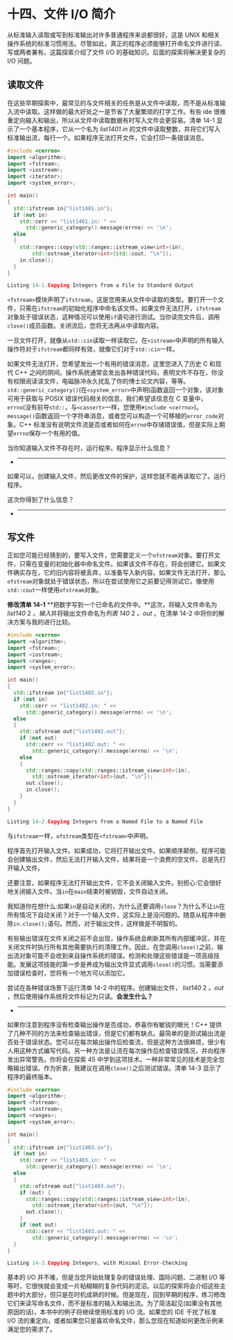 # 十四、文件 I/O 简介

从标准输入读取或写到标准输出对许多普通程序来说都很好，这是 UNIX 和相关操作系统的标准习惯用法。尽管如此，真正的程序必须能够打开命名文件进行读、写或两者兼有。这篇探索介绍了文件 I/O 的基础知识。后面的探索将解决更复杂的 I/O 问题。

## 读取文件

在这些早期探索中，最常见的与文件相关的任务是从文件中读取，而不是从标准输入流中读取。这样做的最大好处之一是节省了大量繁琐的打字工作。有些 ide 很难重定向输入和输出，所以从文件中读取数据有时写入文件会更容易。清单 14-1 显示了一个基本程序，它从一个名为 *list1401.in* 的文件中读取整数，并将它们写入标准输出流，每行一个。如果程序无法打开文件，它会打印一条错误消息。

```cpp
#include <cerrno>
import <algorithm>;
import <fstream>;
import <iostream>;
import <iterator>;
import <system_error>;

int main()
{
  std::ifstream in{"list1401.in"};
  if (not in)
    std::cerr << "list1401.in: " <<
      std::generic_category().message(errno) << '\n';
  else
  {
    std::ranges::copy(std::ranges::istream_view<int>(in),
        std::ostream_iterator<int>{std::cout, "\n"});
    in.close();
  }
}

Listing 14-1.Copying Integers from a File to Standard Output

```

`<fstream>`模块声明了`ifstream`，这是您用来从文件中读取的类型。要打开一个文件，只需在`ifstream`的初始化程序中命名该文件。如果文件无法打开，`ifstream`对象处于错误状态，这种情况可以使用`if`语句进行测试。当你读完文件后，调用`close()`成员函数。关闭流后，您将无法再从中读取内容。

一旦文件打开，就像从`std::cin`读取一样读取它。在`<istream>`中声明的所有输入操作符对于`ifstream`都同样有效，就像它们对于`std::cin`一样。

如果文件无法打开，您希望发出一个有用的错误消息，这里您进入了历史 C 和现代 C++ 之间的阴间。操作系统通常会发出各种错误代码，表明文件不存在，你没有权限阅读该文件，电磁脉冲永久扰乱了你的博士论文内容，等等。`std::generic_category()`(在`<system_error>`中声明)函数返回一个对象，该对象可用于获取与 POSIX 错误代码相关的信息，我们希望该信息在 C 变量中，`errno`(没有前导`std::`，与`<cassert>`一样，您使用`#include <cerrno>`)。`message()`函数返回一个字符串消息，或者您可以构造一个可移植的`error_code`对象。C++ 标准没有说明文件流是否或者如何在`errno`中存储错误值，但是实际上期望`errno`保存一个有用的值。

当你知道输入文件不存在时，运行程序。程序显示什么信息？

*   _____________________________________________________________

如果可以，创建输入文件，然后更改文件的保护，这样您就不能再读取它了。运行程序。

这次你得到了什么信息？

*   _____________________________________________________________

## 写文件

正如您可能已经猜到的，要写入文件，您需要定义一个`ofstream`对象。要打开文件，只需在变量的初始化器中命名文件。如果该文件不存在，将会创建它。如果文件确实存在，它的旧内容将被丢弃，以准备写入新内容。如果文件无法打开，那么`ofstream`对象就处于错误状态，所以在尝试使用它之前要记得测试它。像使用`std::cout`一样使用`ofstream`对象。

**修改清单** **14-1** **把数字写到一个已命名的文件中。**这次，将输入文件命名为 *list140* 2 *。输入*并将输出文件命名为*列表 140* 2 *。out* 。在清单 14-2 中将你的解决方案与我的进行比较。

```cpp
#include <cerrno>
import <algorithm>;
import <fstream>;
import <iostream>;
import <ranges>;
import <system_error>;

int main()
{
  std::ifstream in{"list1402.in"};
  if (not in)
    std::cerr << "list1402.in: " <<
      std::generic_category().message(errno) << '\n';
  else
  {
    std::ofstream out{"list1402.out"};
    if (not out)
      std::cerr << "list1402.out: " <<
        std::generic_category().message(errno) << '\n';
    else
    {
      std::ranges::copy(std::ranges::istream_view<int>(in),
        std::ostream_iterator<int>{out, "\n"});
      out.close();
      in.close();
    }
  }
}

Listing 14-2.Copying Integers from a Named File to a Named File

```

与`ifstream`一样，`ofstream`类型在`<fstream>`中声明。

程序首先打开输入文件。如果成功，它将打开输出文件。如果顺序颠倒，程序可能会创建输出文件，然后无法打开输入文件，结果将是一个浪费的空文件。总是先打开输入文件。

还要注意，如果程序无法打开输出文件，它不会关闭输入文件。别担心:它会很好地关闭输入文件。当`in`在`main`结束时被销毁，文件自动关闭。

我知道你在想什么:如果`in`是自动关闭的，为什么还要调用`close`？为什么不让`in`在所有情况下自动关闭？对于一个输入文件，这实际上是没问题的。随意从程序中删除`in.close();`语句。然而，对于输出文件，这样做是不明智的。

有些输出错误在文件关闭之前不会出现，操作系统会刷新其所有内部缓冲区，并在关闭文件时执行所有其他需要执行的清理工作。因此，在您调用`close()`之前，输出流对象可能不会收到来自操作系统的错误。检测和处理这些错误是一项高级技能。发展这项技能的第一步是养成为输出文件显式调用`close()`的习惯。当需要添加错误检查时，您将有一个地方可以添加它。

尝试在各种错误场景下运行清单 14-2 中的程序。创建输出文件， *list140* 2 *。out* ，然后使用操作系统将文件标记为只读。**会发生什么？**

*   _____________________________________________________________

如果你注意到程序没有检查输出操作是否成功，恭喜你有敏锐的眼光！C++ 提供了几种不同的方法来检查输出错误，但是它们都有缺点。最简单的是测试输出流是否处于错误状态。您可以在每次输出操作后检查流，但是这种方法很麻烦，很少有人用这种方式编写代码。另一种方法是让流在每次操作后检查错误情况，并向程序发出异常警告。你将会在探索 45 中学到这项技术。一种非常常见的技术是完全忽略输出错误。作为折衷，我建议在调用`close()`之后测试错误。清单 14-3 显示了程序的最终版本。

```cpp
#include <cerrno>
import <algorithm>;
import <fstream>;
import <iostream>;
import <ranges>;
import <system_error>;

int main()
{
  std::ifstream in{"list1403.in"};
  if (not in)
    std::cerr << "list1403.in: " <<
      std::generic_category().message(errno) << '\n';
  else
  {
    std::ofstream out{"list1403.out"};
    if (out) {
      std::ranges::copy(std::ranges::istream_view<int>(in),
        std::ostream_iterator<int>{out, "\n"});
      out.close();
    }
    if (not out)
      std::cerr << "list1403.out: " <<
        std::generic_category().message(errno) << '\n';
  }
}

Listing 14-3.Copying Integers, with Minimal Error-Checking

```

基本的 I/O 并不难，但是当您开始处理复杂的错误处理、国际问题、二进制 I/O 等等时，它很快就会变成一片粘糊糊的复杂代码的泥沼。以后的探索将会介绍这些主题中的大部分，但只是在时机成熟的时候。但是现在，回到早期的程序，练习修改它们来读写命名文件，而不是标准的输入和输出流。为了简洁起见(如果没有其他原因的话)，本书中的例子将继续使用标准的 I/O 流。如果您的 IDE 干扰了标准 I/O 流的重定向，或者如果您只是喜欢命名文件，那么您现在知道如何更改示例来满足您的需求了。